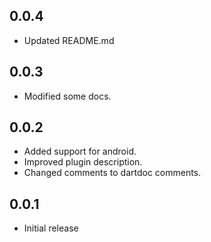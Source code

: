 ## 0.0.4
* Updated README.md

## 0.0.3

* Modified some docs.

## 0.0.2

* Added support for android.
* Improved plugin description.
* Changed comments to dartdoc comments.

## 0.0.1

* Initial release